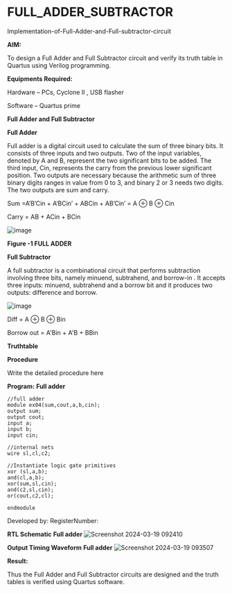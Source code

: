 # FULL_ADDER_SUBTRACTOR

Implementation-of-Full-Adder-and-Full-subtractor-circuit

**AIM:**

To design a Full Adder and Full Subtractor circuit and verify its truth table in Quartus using Verilog programming.

**Equipments Required:**

Hardware – PCs, Cyclone II , USB flasher

Software – Quartus prime

**Full Adder and Full Subtractor**

**Full Adder**

Full adder is a digital circuit used to calculate the sum of three binary bits. It consists of three inputs and two outputs. Two of the input variables, denoted by A and B, represent the two significant bits to be added. The third input, Cin, represents the carry from the previous lower significant position. Two outputs are necessary because the arithmetic sum of three binary digits ranges in value from 0 to 3, and binary 2 or 3 needs two digits. The two outputs are sum and carry.

Sum =A’B’Cin + A’BCin’ + ABCin + AB’Cin’ = A ⊕ B ⊕ Cin 

Carry = AB + ACin + BCin

![image](https://github.com/naavaneetha/FULL_ADDER_SUBTRACTOR/assets/154305477/0f30ba51-5ffb-4198-845f-18e054f675e7)

**Figure -1 FULL ADDER**

**Full Subtractor**

A full subtractor is a combinational circuit that performs subtraction involving three bits, namely minuend, subtrahend, and borrow-in . It accepts three inputs: minuend, subtrahend and a borrow bit and it produces two outputs: difference and borrow.

![image](https://github.com/naavaneetha/FULL_ADDER_SUBTRACTOR/assets/154305477/02b24f51-ab51-4304-9ad6-7b81ffc1ead5)

Diff = A ⊕ B ⊕ Bin 

Borrow out = A'Bin + A'B + BBin

**Truthtable**

**Procedure**

Write the detailed procedure here

**Program:**
**Full adder**
```
//full adder 
module ex04(sum,cout,a,b,cin);
output sum;
output cout;
input a;
input b;
input cin;

//internal nets
wire sl,cl,c2;

//Instantiate logic gate primitives
xor (sl,a,b);
and(cl,a,b);
xor(sum,sl,cin);
and(c2,sl,cin);
or(cout,c2,cl);

endmodule
```

 Developed by: RegisterNumber:


**RTL Schematic**
**Full adder**
![Screenshot 2024-03-19 092410](https://github.com/Haripriya132006/FULL_ADDER_SUBTRACTOR/assets/144870747/87dbcb76-fd59-44ba-bb28-d3656f62d911)

**Output Timing Waveform**
**Full adder**
![Screenshot 2024-03-19 093507](https://github.com/Haripriya132006/FULL_ADDER_SUBTRACTOR/assets/144870747/cb233d4e-75ec-4674-a081-2b49812f48fd)

**Result:**

Thus the Full Adder and Full Subtractor circuits are designed and the truth tables is verified using Quartus software.



